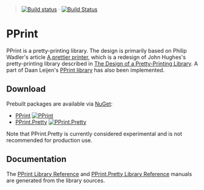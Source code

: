 > [![Build status](https://ci.appveyor.com/api/projects/status/447fpiqn9o2wcdk6)](https://ci.appveyor.com/project/VesaKarvonen/pprint) &#xb7; [![Build Status](https://travis-ci.org/VesaKarvonen/PPrint.svg?branch=master)](https://travis-ci.org/VesaKarvonen/PPrint)

# PPrint

PPrint is a pretty-printing library.  The design is primarily based on Philip
Wadler's article
[A prettier printer](http://homepages.inf.ed.ac.uk/wadler/topics/language-design.html),
which is a redesign of John Hughes's pretty-printing library described in
[The Design of a Pretty-Printing Library](http://citeseerx.ist.psu.edu/viewdoc/summary?doi=10.1.1.38.8777).
A part of Daan Leijen's [PPrint library](http://www.cs.uu.nl/~daan/pprint.html)
has also been implemented.

## Download

Prebuilt packages are available via [NuGet](http://www.nuget.org/):

* [PPrint](http://www.nuget.org/packages/PPrint/) [![PPrint](http://img.shields.io/nuget/v/PPrint.svg?style=flat)](http://www.nuget.org/packages/PPrint.Pretty/)
* [PPrint.Pretty](http://www.nuget.org/packages/PPrint.Pretty/) [![PPrint.Pretty](http://img.shields.io/nuget/v/PPrint.Pretty.svg?style=flat)](http://www.nuget.org/packages/PPrint.Pretty/)

Note that PPrint.Pretty is currently considered experimental and is not
recommended for production use.

## Documentation

The [PPrint Library Reference](http://vesakarvonen.github.io/PPrint/PPrint.html)
and
[PPrint.Pretty Library Reference](http://vesakarvonen.github.io/PPrint/PPrint.Pretty.html)
manuals are generated from the library sources.
